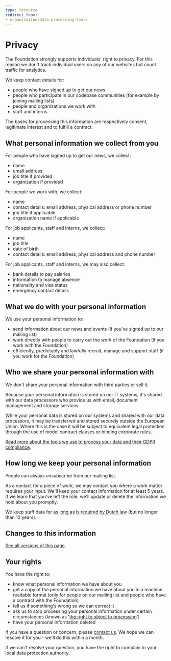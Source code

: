```yaml
---
type: resource
redirect_from:
- organization/data-processing-tools
---
```


# Privacy

The Foundation strongly supports individuals' right to privacy. For this reason we don't track individual users on any of our websites but count traffic for analytics.

We keep contact details for:

* people who have signed up to get our news
* people who participate in our codebase communities (for example by joining mailing lists)
* people and organizations we work with
* staff and interns

The bases for processing this information are respectively consent, legitimate interest and to fulfill a contract.

## What personal information we collect from you

For people who have signed up to get our news, we collect:

* name
* email address
* job title if provided
* organization if provided

For people we work with, we collect:

* name
* contact details: email address, physical address or phone number
* job title if applicable
* organization name if applicable

For job applicants, staff and interns, we collect:

* name
* job title
* date of birth
* contact details: email address, physical address and phone number

For job applicants, staff and interns, we may also collect:

* bank details to pay salaries
* information to manage absence
* nationality and visa status
* emergency contact details

## What we do with your personal information

We use your personal information to:

* send information about our news and events (if you've signed up to our mailing list)
* work directly with people to carry out the work of the Foundation (if you work with the Foundation)
* efficiently, predictably and lawfully recruit, manage and support staff (if you work for the Foundation)

## Who we share your personal information with

We don't share your personal information with third parties or sell it.

Because your personal information is stored on our IT systems, it's shared with our data processors who provide us with email, document management and storage services.

While your personal data is stored on our systems and shared with our data processors, it may be transferred and stored securely outside the European Union. Where this is the case it will be subject to equivalent legal protection through the use of model contract clauses or binding corporate rules.

[Read more about the tools we use to process your data and their GDPR compliance](../activities/tool-management/index.md).

## How long we keep your personal information

People can always unsubscribe from our mailing list.

As a contact for a piece of work, we may contact you where a work matter requires your input. We'll keep your contact information for at least 5 years. If we learn that you've left the role, we'll update or delete the information we hold about you promptly.

We keep staff data for [as long as is required by Dutch law](https://www.tuxx.nl/bewaartermijnen/documenten/#Algemene%20bedrijfsmatige%20documenten) (but no longer than 10 years).

## Changes to this information

[See all versions of this page](https://github.com/publiccodenet/about/commits/main/organization/privacy.md).

## Your rights

You have the right to:

* know what personal information we have about you
* get a copy of the personal information we have about you in a machine readable format (only for people on our mailing list and people who have a contract with the Foundation)
* tell us if something's wrong so we can correct it
* ask us to stop processing your personal information under certain circumstances (known as '[the right to object to processing](https://gdpr-info.eu/art-21-gdpr/)')
* have your personal information deleted

If you have a question or concern, please [contact us](contact-details.md). We hope we can resolve it for you - we'll do this within a month.

If we can't resolve your question, you have the right to complain to your local data protection authority.
